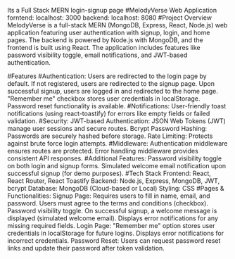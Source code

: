 Its a Full Stack MERN login-signup page 
#MelodyVerse Web Application
forntend: localhost: 3000
backend: localhost: 8080
#Project Overview
MelodyVerse is a full-stack MERN (MongoDB, Express, React, Node.js) web application featuring user authentication with signup, login, and home pages. The backend is powered by Node.js with MongoDB, and the frontend is built using React. The application includes features like password visibility toggle, email notifications, and JWT-based authentication.

#Features
#Authentication:
Users are redirected to the login page by default.
If not registered, users are redirected to the signup page.
Upon successful signup, users are logged in and redirected to the home page.
"Remember me" checkbox stores user credentials in localStorage.
Password reset functionality is available.
#Notifications:
User-friendly toast notifications (using react-toastify) for errors like empty fields or failed validation.
#Security:
JWT-based Authentication: JSON Web Tokens (JWT) manage user sessions and secure routes.
Bcrypt Password Hashing: Passwords are securely hashed before storage.
Rate Limiting: Protects against brute force login attempts.
#Middleware:
Authentication middleware ensures routes are protected.
Error handling middleware provides consistent API responses.
#Additional Features:
Password visibility toggle on both login and signup forms.
Simulated welcome email notification upon successful signup (for demo purposes).
#Tech Stack
Frontend: React, React Router, React Toastify
Backend: Node.js, Express, MongoDB, JWT, bcrypt
Database: MongoDB (Cloud-based or Local)
Styling: CSS
#Pages & Functionalities:
Signup Page:
Requires users to fill in name, email, and password.
Users must agree to the terms and conditions (checkbox).
Password visibility toggle.
On successful signup, a welcome message is displayed (simulated welcome email).
Displays error notifications for any missing required fields.
Login Page:
"Remember me" option stores user credentials in localStorage for future logins.
Displays error notifications for incorrect credentials.
Password Reset:
Users can request password reset links and update their password after token validation.
